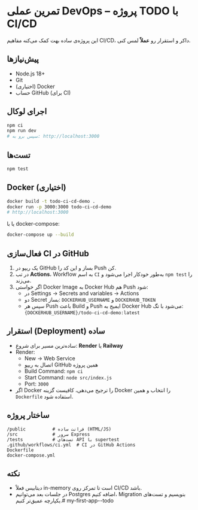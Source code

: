 # تمرین عملی DevOps – پروژه TODO با CI/CD

این پروژه‌ی ساده بهت کمک می‌کنه مفاهیم CI/CD، داکر و استقرار رو **عملاً** لمس کنی.

## پیش‌نیازها
- Node.js 18+
- Git
- (اختیاری) Docker
- حساب GitHub (برای CI)

## اجرای لوکال
```bash
npm ci
npm run dev
# سپس برو به: http://localhost:3000
```

## تست‌ها
```bash
npm test
```

## Docker (اختیاری)
```bash
docker build -t todo-ci-cd-demo .
docker run -p 3000:3000 todo-ci-cd-demo
# http://localhost:3000
```

یا با docker-compose:
```bash
docker-compose up --build
```

## فعال‌سازی CI در GitHub
1. یک ریپو در GitHub بساز و این کد را Push کن.
2. در تب **Actions**، Workflow به اسم `CI` به‌طور خودکار اجرا می‌شود و `npm test` را می‌زند.
3. اگر خواستی Docker Image به Docker Hub هم Push شود:
   - در Settings → Secrets and variables → Actions
   - دو Secret بساز: `DOCKERHUB_USERNAME` و `DOCKERHUB_TOKEN`
   - سپس هر Push باعث Build و Push ایمیج به Docker Hub می‌شود با تگ:
     `{DOCKERHUB_USERNAME}/todo-ci-cd-demo:latest`

## استقرار (Deployment) ساده
- ساده‌ترین مسیر برای شروع: **Render** یا **Railway**
- Render:
  - New → Web Service
  - اتصال به ریپو GitHub همین پروژه
  - Build Command: `npm ci`
  - Start Command: `node src/index.js`
  - Port: `3000`
- اگر Docker را ترجیح می‌دهی، کافیست گزینه Docker را انتخاب و همین `Dockerfile` استفاده شود.

## ساختار پروژه
```
/public          # فرانت ساده (HTML/JS)
/src             # سرور Express
/tests           # تست‌های API با supertest
.github/workflows/ci.yml  # CI در GitHub Actions
Dockerfile
docker-compose.yml
```

## نکته
- دیتابیس فعلاً in-memory است تا تمرکز روی CI/CD باشد.
- در جلسات بعد می‌توانیم Postgres اضافه کنیم، Migration بنویسیم و تست‌های یکپارچه عمیق‌تر کنیم.# my-first-app--todo
